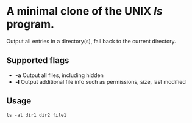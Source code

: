<h1>A minimal clone of the UNIX <i>ls</i> program.</h1>

Output all entries in a directory(s), fall back to the current directory.

<h2>Supported flags</h2>
<ul>
  <li><b>-a</b> Output all files, including hidden</li>
  <li><b>-l</b> Output additional file info such as permissions, size, last modified</li> 
</ul>


<h2>Usage</h2>

```ls -al dir1 dir2 file1```
